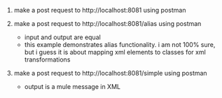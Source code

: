 1. make a post request to http://localhost:8081 using postman

2. make a post request to http://localhost:8081/alias using postman
	- input and output are equal
	- this example demonstrates alias functionality. i am not 100% sure, but i guess it is about mapping xml elements to classes for xml transformations 

3. make a post request to http://localhost:8081/simple using postman
	- output is a mule message in XML 


